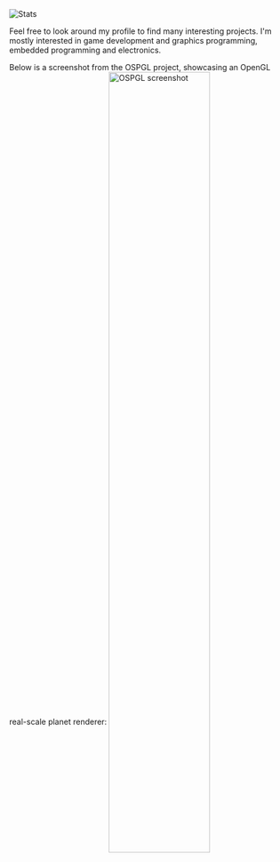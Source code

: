 <img align="center" src="https://github-readme-stats.vercel.app/api?username=tatjam&show_icons=true&theme=radical" alt="Stats">

Feel free to look around my profile to find many interesting projects. I'm mostly interested in game development and graphics programming, embedded programming and electronics.

Below is a screenshot from the OSPGL project, showcasing an OpenGL real-scale planet renderer:
<img align="center" width="60%" src="https://i.imgur.com/5Pa1PEt.png" alt="OSPGL screenshot">
